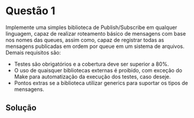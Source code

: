# Questão 1

Implemente uma simples biblioteca de Publish/Subscribe em qualquer linguagem, capaz de realizar roteamento básico de mensagens com base nos nomes das queues, assim como, capaz de registrar todas as mensagens publicadas em ordem por queue em um sistema de arquivos. Demais requisitos são:

- Testes são obrigatórios e a cobertura deve ser superior a 80%.
- O uso de quaisquer bibliotecas externas é proibido, com exceção do Make para automatização da execução dos testes, caso deseje.
- Pontos extras se a biblioteca utilizar generics para suportar os tipos de mensagens.

## Solução
